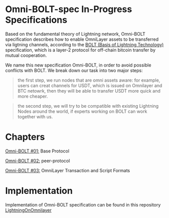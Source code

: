 # Omni-BOLT-spec In-Progress Specifications

Based on the fundamental theory of Lightning network, Omni-BOLT specification describes how to enable OmniLayer assets to be transferred via ligtning channels, according to the [BOLT (Basis of Lightning Technology) ](https://github.com/lightningnetwork/lightning-rfc/blob/master/00-introduction.md) specification, which is a layer-2 protocol for off-chain bitcoin transfer by mutual cooperation.

We name this new specification Omni-BOLT, in order to avoid possible conflicts with BOLT. We break down our task into two major steps: 

>the first step, we run nodes that are omni assets aware: for example, users can creat channels for USDT, which is issued on Omnilayer and BTC netowrk, then they will be able to transfer USDT more quick and more cheaper. 

>the second step, we will try to be compatible with existing Lightning Nodes around the world, if experts working on BOLT can work together with us. 

# Chapters

[Omni-BOLT #01:]() Base Protocol

[Omni-BOLT #02:](https://github.com/LightningOnOmnilayer/Omni-BOLT-spec/blob/master/Omni-BOLT-02-peer-protocol.md) peer-protocol

[Omni-BOLT #03:](https://github.com/LightningOnOmnilayer/Omni-BOLT-spec/blob/master/Omni-BOLT-03-OmniLayer%20Transaction%20and%20Script%20Formats.md) OmniLayer Transaction and Script Formats 

# Implementation

Implementation of Omni-BOLT specification can be found in this repository [LightningOnOmnilayer](https://github.com/LightningOnOmnilayer/LightningOnOmni)



